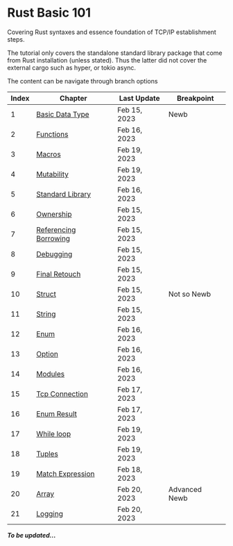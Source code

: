 # Rust Basic 101

Covering Rust syntaxes and essence foundation of TCP/IP establishment steps.

The tutorial only covers the standalone standard library package that come from Rust installation (unless stated).
Thus the latter did not cover the external cargo such as hyper, or tokio async.

The content can be navigate through branch options

| Index | Chapter                                                                       | Last Update  | Breakpoint    |
| ----- | ----------------------------------------------------------------------------- | ------------ | ------------- |
| 1     | [Basic Data Type](https://github.com/CeailO/rust-basic-101/tree/01/src)       | Feb 15, 2023 | Newb          |
| 2     | [Functions](https://github.com/CeailO/rust-basic-101/tree/02/src)             | Feb 16, 2023 |               |
| 3     | [Macros](https://github.com/CeailO/rust-basic-101/tree/03/src)                | Feb 19, 2023 |               |
| 4     | [Mutability](https://github.com/CeailO/rust-basic-101/tree/04/src)            | Feb 19, 2023 |               |
| 5     | [Standard Library](https://github.com/CeailO/rust-basic-101/tree/05/src)      | Feb 16, 2023 |               |
| 6     | [Ownership](https://github.com/CeailO/rust-basic-101/tree/06/src)             | Feb 15, 2023 |               |
| 7     | [Referencing Borrowing](https://github.com/CeailO/rust-basic-101/tree/07/src) | Feb 15, 2023 |               |
| 8     | [Debugging](https://github.com/CeailO/rust-basic-101/tree/08/src)             | Feb 15, 2023 |               |
| 9     | [Final Retouch](https://github.com/CeailO/rust-basic-101/tree/09/src)         | Feb 15, 2023 |               |
| 10    | [Struct](https://github.com/CeailO/rust-basic-101/tree/10/src)                | Feb 15, 2023 | Not so Newb   |
| 11    | [String](https://github.com/CeailO/rust-basic-101/tree/11/src)                | Feb 15, 2023 |               |
| 12    | [Enum](https://github.com/CeailO/rust-basic-101/tree/12/src)                  | Feb 16, 2023 |               |
| 13    | [Option](https://github.com/CeailO/rust-basic-101/tree/13/src)                | Feb 16, 2023 |               |
| 14    | [Modules](https://github.com/CeailO/rust-basic-101/tree/14/src)               | Feb 16, 2023 |               |
| 15    | [Tcp Connection](https://github.com/CeailO/rust-basic-101/tree/15/src)        | Feb 17, 2023 |               |
| 16    | [Enum Result](https://github.com/CeailO/rust-basic-101/tree/16/src)           | Feb 17, 2023 |               |
| 17    | [While loop](https://github.com/CeailO/rust-basic-101/tree/17/src)            | Feb 19, 2023 |               |
| 18    | [Tuples](https://github.com/CeailO/rust-basic-101/tree/18/src)                | Feb 19, 2023 |               |
| 19    | [Match Expression](https://github.com/CeailO/rust-basic-101/tree/19/src)      | Feb 18, 2023 |               |
| 20    | [Array](https://github.com/CeailO/rust-basic-101/tree/20/src)                 | Feb 20, 2023 | Advanced Newb |
| 21    | [Logging](https://github.com/CeailO/rust-basic-101/tree/21/src)               | Feb 20, 2023 |               |

**_To be updated..._**
